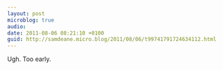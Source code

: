 ```yaml
---
layout: post
microblog: true
audio: 
date: 2011-08-06 08:21:10 +0100
guid: http://samdeane.micro.blog/2011/08/06/t99741791724634112.html
---
```

Ugh. Too early.
